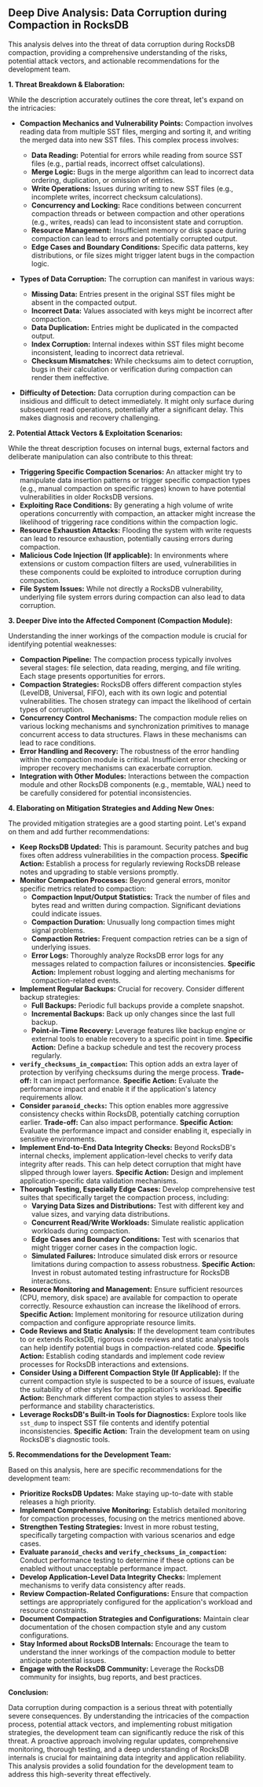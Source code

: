 ## Deep Dive Analysis: Data Corruption during Compaction in RocksDB

This analysis delves into the threat of data corruption during RocksDB compaction, providing a comprehensive understanding of the risks, potential attack vectors, and actionable recommendations for the development team.

**1. Threat Breakdown & Elaboration:**

While the description accurately outlines the core threat, let's expand on the intricacies:

* **Compaction Mechanics and Vulnerability Points:** Compaction involves reading data from multiple SST files, merging and sorting it, and writing the merged data into new SST files. This complex process involves:
    * **Data Reading:** Potential for errors while reading from source SST files (e.g., partial reads, incorrect offset calculations).
    * **Merge Logic:** Bugs in the merge algorithm can lead to incorrect data ordering, duplication, or omission of entries.
    * **Write Operations:** Issues during writing to new SST files (e.g., incomplete writes, incorrect checksum calculations).
    * **Concurrency and Locking:** Race conditions between concurrent compaction threads or between compaction and other operations (e.g., writes, reads) can lead to inconsistent state and corruption.
    * **Resource Management:**  Insufficient memory or disk space during compaction can lead to errors and potentially corrupted output.
    * **Edge Cases and Boundary Conditions:**  Specific data patterns, key distributions, or file sizes might trigger latent bugs in the compaction logic.

* **Types of Data Corruption:** The corruption can manifest in various ways:
    * **Missing Data:** Entries present in the original SST files might be absent in the compacted output.
    * **Incorrect Data:** Values associated with keys might be incorrect after compaction.
    * **Data Duplication:**  Entries might be duplicated in the compacted output.
    * **Index Corruption:**  Internal indexes within SST files might become inconsistent, leading to incorrect data retrieval.
    * **Checksum Mismatches:** While checksums aim to detect corruption, bugs in their calculation or verification during compaction can render them ineffective.

* **Difficulty of Detection:** Data corruption during compaction can be insidious and difficult to detect immediately. It might only surface during subsequent read operations, potentially after a significant delay. This makes diagnosis and recovery challenging.

**2. Potential Attack Vectors & Exploitation Scenarios:**

While the threat description focuses on internal bugs, external factors and deliberate manipulation can also contribute to this threat:

* **Triggering Specific Compaction Scenarios:** An attacker might try to manipulate data insertion patterns or trigger specific compaction types (e.g., manual compaction on specific ranges) known to have potential vulnerabilities in older RocksDB versions.
* **Exploiting Race Conditions:**  By generating a high volume of write operations concurrently with compaction, an attacker might increase the likelihood of triggering race conditions within the compaction logic.
* **Resource Exhaustion Attacks:**  Flooding the system with write requests can lead to resource exhaustion, potentially causing errors during compaction.
* **Malicious Code Injection (If applicable):** In environments where extensions or custom compaction filters are used, vulnerabilities in these components could be exploited to introduce corruption during compaction.
* **File System Issues:** While not directly a RocksDB vulnerability, underlying file system errors during compaction can also lead to data corruption.

**3. Deeper Dive into the Affected Component (Compaction Module):**

Understanding the inner workings of the compaction module is crucial for identifying potential weaknesses:

* **Compaction Pipeline:**  The compaction process typically involves several stages: file selection, data reading, merging, and file writing. Each stage presents opportunities for errors.
* **Compaction Strategies:** RocksDB offers different compaction styles (LevelDB, Universal, FIFO), each with its own logic and potential vulnerabilities. The chosen strategy can impact the likelihood of certain types of corruption.
* **Concurrency Control Mechanisms:**  The compaction module relies on various locking mechanisms and synchronization primitives to manage concurrent access to data structures. Flaws in these mechanisms can lead to race conditions.
* **Error Handling and Recovery:**  The robustness of the error handling within the compaction module is critical. Insufficient error checking or improper recovery mechanisms can exacerbate corruption.
* **Integration with Other Modules:**  Interactions between the compaction module and other RocksDB components (e.g., memtable, WAL) need to be carefully considered for potential inconsistencies.

**4. Elaborating on Mitigation Strategies and Adding New Ones:**

The provided mitigation strategies are a good starting point. Let's expand on them and add further recommendations:

* **Keep RocksDB Updated:** This is paramount. Security patches and bug fixes often address vulnerabilities in the compaction process. **Specific Action:** Establish a process for regularly reviewing RocksDB release notes and upgrading to stable versions promptly.
* **Monitor Compaction Processes:**  Beyond general errors, monitor specific metrics related to compaction:
    * **Compaction Input/Output Statistics:** Track the number of files and bytes read and written during compaction. Significant deviations could indicate issues.
    * **Compaction Duration:**  Unusually long compaction times might signal problems.
    * **Compaction Retries:** Frequent compaction retries can be a sign of underlying issues.
    * **Error Logs:**  Thoroughly analyze RocksDB error logs for any messages related to compaction failures or inconsistencies. **Specific Action:** Implement robust logging and alerting mechanisms for compaction-related events.
* **Implement Regular Backups:**  Crucial for recovery. Consider different backup strategies:
    * **Full Backups:** Periodic full backups provide a complete snapshot.
    * **Incremental Backups:** Back up only changes since the last full backup.
    * **Point-in-Time Recovery:** Leverage features like backup engine or external tools to enable recovery to a specific point in time. **Specific Action:**  Define a backup schedule and test the recovery process regularly.
* **`verify_checksums_in_compaction`:** This option adds an extra layer of protection by verifying checksums during the merge process. **Trade-off:** It can impact performance. **Specific Action:** Evaluate the performance impact and enable it if the application's latency requirements allow.
* **Consider `paranoid_checks`:**  This option enables more aggressive consistency checks within RocksDB, potentially catching corruption earlier. **Trade-off:** Can also impact performance. **Specific Action:** Evaluate the performance impact and consider enabling it, especially in sensitive environments.
* **Implement End-to-End Data Integrity Checks:**  Beyond RocksDB's internal checks, implement application-level checks to verify data integrity after reads. This can help detect corruption that might have slipped through lower layers. **Specific Action:** Design and implement application-specific data validation mechanisms.
* **Thorough Testing, Especially Edge Cases:**  Develop comprehensive test suites that specifically target the compaction process, including:
    * **Varying Data Sizes and Distributions:** Test with different key and value sizes, and varying data distributions.
    * **Concurrent Read/Write Workloads:** Simulate realistic application workloads during compaction.
    * **Edge Cases and Boundary Conditions:** Test with scenarios that might trigger corner cases in the compaction logic.
    * **Simulated Failures:**  Introduce simulated disk errors or resource limitations during compaction to assess robustness. **Specific Action:**  Invest in robust automated testing infrastructure for RocksDB interactions.
* **Resource Monitoring and Management:** Ensure sufficient resources (CPU, memory, disk space) are available for compaction to operate correctly. Resource exhaustion can increase the likelihood of errors. **Specific Action:** Implement monitoring for resource utilization during compaction and configure appropriate resource limits.
* **Code Reviews and Static Analysis:** If the development team contributes to or extends RocksDB, rigorous code reviews and static analysis tools can help identify potential bugs in compaction-related code. **Specific Action:**  Establish coding standards and implement code review processes for RocksDB interactions and extensions.
* **Consider Using a Different Compaction Style (If Applicable):**  If the current compaction style is suspected to be a source of issues, evaluate the suitability of other styles for the application's workload. **Specific Action:**  Benchmark different compaction styles to assess their performance and stability characteristics.
* **Leverage RocksDB's Built-in Tools for Diagnostics:**  Explore tools like `sst_dump` to inspect SST file contents and identify potential inconsistencies. **Specific Action:**  Train the development team on using RocksDB's diagnostic tools.

**5. Recommendations for the Development Team:**

Based on this analysis, here are specific recommendations for the development team:

* **Prioritize RocksDB Updates:** Make staying up-to-date with stable releases a high priority.
* **Implement Comprehensive Monitoring:**  Establish detailed monitoring for compaction processes, focusing on the metrics mentioned above.
* **Strengthen Testing Strategies:**  Invest in more robust testing, specifically targeting compaction with various scenarios and edge cases.
* **Evaluate `paranoid_checks` and `verify_checksums_in_compaction`:**  Conduct performance testing to determine if these options can be enabled without unacceptable performance impact.
* **Develop Application-Level Data Integrity Checks:** Implement mechanisms to verify data consistency after reads.
* **Review Compaction-Related Configurations:** Ensure that compaction settings are appropriately configured for the application's workload and resource constraints.
* **Document Compaction Strategies and Configurations:** Maintain clear documentation of the chosen compaction style and any custom configurations.
* **Stay Informed about RocksDB Internals:** Encourage the team to understand the inner workings of the compaction module to better anticipate potential issues.
* **Engage with the RocksDB Community:**  Leverage the RocksDB community for insights, bug reports, and best practices.

**Conclusion:**

Data corruption during compaction is a serious threat with potentially severe consequences. By understanding the intricacies of the compaction process, potential attack vectors, and implementing robust mitigation strategies, the development team can significantly reduce the risk of this threat. A proactive approach involving regular updates, comprehensive monitoring, thorough testing, and a deep understanding of RocksDB internals is crucial for maintaining data integrity and application reliability. This analysis provides a solid foundation for the development team to address this high-severity threat effectively.
